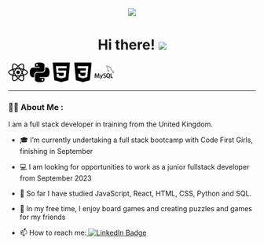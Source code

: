 <div id="header" align="center">
  <img src="output-onlinegiftools.gif" width="180"/>
  <h1>
    Hi there!
    <img src="https://media.giphy.com/media/hvRJCLFzcasrR4ia7z/giphy.gif" width="30px"/>
  </h1>
</div>

<div>
  <picture>
    <source width="40" height="40" media="(prefers-color-scheme: dark)" srcset="JS white.svg">
    <source width="40" height="40" media="(prefers-color-scheme: light)" srcset="javascript.svg">
  </picture>
  <picture>
    <source width="40" height="40" media="(prefers-color-scheme: dark)" srcset="React white.svg">
    <source width="40" height="40" media="(prefers-color-scheme: light)" srcset="react.svg">
    <img width="40" height="40" alt="React logo" src="react.svg">
  </picture>
  <picture>
    <source width="40" height="40" media="(prefers-color-scheme: dark)" srcset="Python white.svg">
    <source width="40" height="40" media="(prefers-color-scheme: light)" srcset="python.svg">
    <img width="40" height="40" alt="Python logo" src="python.svg">
  </picture>
  <picture>
    <source width="40" height="40" media="(prefers-color-scheme: dark)" srcset="HTML white.svg">
    <source width="40" height="40" media="(prefers-color-scheme: light)" srcset="html5.svg">
    <img width="40" height="40" alt="HTML 5 logo" src="html5.svg">
  </picture>
  <picture>
    <source width="40" height="40" media="(prefers-color-scheme: dark)" srcset="CSS white.svg">
    <source width="40" height="40" media="(prefers-color-scheme: light)" srcset="css3.svg">
    <img width="40" height="40" alt="CSS 3 logo" src="css3.svg">
  </picture>
  <picture>
    <source width="40" height="40" media="(prefers-color-scheme: dark)" srcset="MySQL white.svg">
    <source width="40" height="40" media="(prefers-color-scheme: light)" srcset="mysql.svg">
    <img width="40" height="40" alt="MySQL logo" src="mysql.svg">
  </picture>
</div>

---

### :woman_technologist: About Me :
I am a full stack developer in training from the United Kingdom.

- :mortar_board: I’m currently undertaking a full stack bootcamp with Code First Girls, finishing in September
  
- :computer: I am looking for opportunities to work as a junior fullstack developer from September 2023

- :seedling: So far I have studied JavaScript, React, HTML, CSS, Python and SQL. 

- :game_die: In my free time, I enjoy board games and creating puzzles and games for my friends

- :mailbox: How to reach me:<a href="https://www.linkedin.com/in/madeleine-alabaster/">
    <img src="https://img.shields.io/badge/LinkedIn-blue?style=for-the-badge&logo=linkedin&logoColor=white" alt="LinkedIn Badge"/>
  </a>
